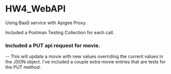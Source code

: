 # HW4_WebAPI
Using BaaS service with Apigee Proxy. 

Included a Postman Testing Collection for each call. 

### Included a PUT api request for movie. 
--
This will update a movie with new values overriding the current values in the JSON object. I've included a couple extra movie entries that are tests for the PUT method. 
